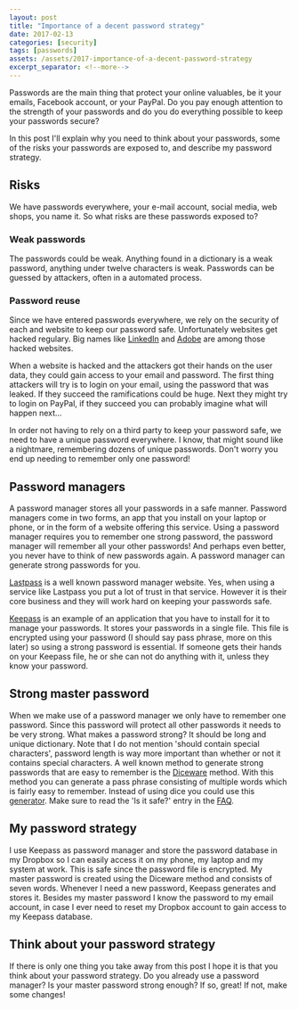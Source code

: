 ```yaml
---
layout: post
title: "Importance of a decent password strategy"
date: 2017-02-13
categories: [security]
tags: [passwords]
assets: /assets/2017-importance-of-a-decent-password-strategy
excerpt_separator: <!--more-->
---
```

Passwords are the main thing that protect your online valuables, be it your
emails, Facebook account, or your PayPal. Do you pay enough attention to the
strength of your passwords and do you do everything possible to keep your
passwords secure?

In this post I'll explain why you need to think about your passwords, some of
the risks your passwords are exposed to, and describe my password strategy.

<!--more-->

## Risks
We have passwords everywhere, your e-mail account, social media, web shops, you
name it. So what risks are these passwords exposed to?

### Weak passwords
The passwords could be weak. Anything found in a dictionary is a weak password,
anything under twelve characters is weak. Passwords can be guessed by attackers,
often in a automated process.

### Password reuse
Since we have entered passwords everywhere, we rely on the security of each and
website to keep our password safe. Unfortunately websites get hacked regulary.
Big names like [LinkedIn][1] and [Adobe][2] are among those hacked websites.

When a website is hacked and the attackers got their hands on the user data,
they could gain access to your email and password. The first thing attackers
will try is to login on your email, using the password that was leaked. If they
succeed the ramifications could be huge. Next they might try to login on
PayPal, if they succeed you can probably imagine what will happen next...

In order not having to rely on a third party to keep your password safe, we
need to have a unique password everywhere. I know, that might sound like a
nightmare, remembering dozens of unique passwords. Don't worry you end up
needing to remember only one password!

## Password managers
A password manager stores all your passwords in a safe manner. Password
managers come in two forms, an app that you install on your laptop or phone,
or in the form of a website offering this service. Using a password manager
requires you to remember one strong password, the password manager will
remember all your other passwords! And perhaps even better, you never have to
think of new passwords again. A password manager can generate strong passwords
for you.

[Lastpass][3] is a well known password manager website. Yes, when using a service
like Lastpass you put a lot of trust in that service. However it is their core
business and they will work hard on keeping your passwords safe.

[Keepass][4] is an example of an application that you have to install for it to
manage your passwords. It stores your passwords in a single file. This file is
encrypted using your password (I should say pass phrase, more on this later) so
using a strong password is essential. If someone gets their hands on your
Keepass file, he or she can not do anything with it, unless they know your
password.

## Strong master password
When we make use of a password manager we only have to remember one password.
Since this password will protect all other passwords it needs to be very strong.
What makes a password strong? It should be long and unique dictionary. Note
that I do not mention 'should contain special characters', password length is
way more important than whether or not it contains special characters. A well
known method to generate strong passwords that are easy to remember is the
[Diceware][5] method. With this method you can generate a pass phrase consisting
of multiple words which is fairly easy to remember. Instead of using dice you
could use this [generator][6]. Make sure to read the 'Is it safe?' entry in the
[FAQ][6].

## My password strategy
I use Keepass as password manager and store the password database in my Dropbox
so I can easily access it on my phone, my laptop and my system at work. This is
safe since the password file is encrypted. My master password is created using
the Diceware method and consists of seven words. Whenever I need a new password,
Keepass generates and stores it. Besides my master password I know the password
to my email account, in case I ever need to reset my Dropbox account to gain
access to my Keepass database.

## Think about your password strategy
If there is only one thing you take away from this post I hope it is that you
think about your password strategy. Do you already use a password manager? Is
your master password strong enough? If so, great! If not, make some changes!

[1]: https://www.troyhunt.com/observations-and-thoughts-on-the-linkedin-data-breach/
[2]: https://www.troyhunt.com/adobe-credentials-and-serious/
[3]: https://www.lastpass.com/how-it-works
[4]: http://keepass.info/
[5]: http://world.std.com/~reinhold/diceware.html
[6]: https://www.rempe.us/diceware/#eff
